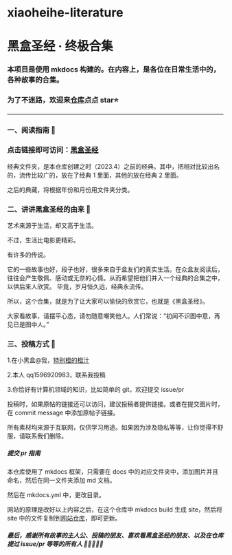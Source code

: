 # xiaoheihe-literature

# 黑盒圣经 · 终极合集

### 本项目是使用 mkdocs 构建的。在内容上，是各位在日常生活中的，各种故事的合集。

### 为了不迷路，欢迎来[仓库](https://github.com/heygsc/xiaoheihe-literature)点点 star⭐

---

### 一、阅读指南 🧭

### 点击链接即可访问：[黑盒圣经](https://heygsc.github.io/)

经典文件夹，是本仓库创建之时（2023.4）之前的经典。其中，把相对比较出名的，流传比较广的，放在了经典 1 里面，其他的放在经典 2 里面。

之后的典藏，将根据年份和月份用文件夹分类。

### 二、讲讲黑盒圣经的由来 🚀

艺术来源于生活，却又高于生活。

不过，生活比电影更精彩。

有许多的传说。

它的一些故事也好，段子也好，很多来自于盒友们的真实生活。在众盒友阅读后，往往会产生敬佩、感动或无奈的心情。从而希望把他们并入一个经典的合集之中，以供后来人欣赏。
毕竟，岁月恒久远，经典永流传。

所以，这个合集，就是为了让大家可以愉快的欣赏它，也就是《黑盒圣经》。

大家看故事，请摆平心态，请勿随意嘲笑他人。人们常说：“初闻不识图中意，再见已是图中人。”

### 三、投稿方式 🎨

1.在小黑盒@我，[特别橙的橙汁](https://api.xiaoheihe.cn/v3/bbs/app/api/web/share?link_id=102997927)

2.本人 qq1596920983，联系我投稿

3.你恰好有计算机领域的知识，比如简单的 git，欢迎提交 issue/pr

投稿时，如果原帖的链接还可以访问，建议投稿者提供链接。或者在提交图片时，在 commit message 中添加原帖子链接。

所有素材均来源于互联网，仅供学习用途。如果因为涉及隐私等等，让你觉得不舒服，请联系我们删除。

##### 提交 pr 指南

本仓库使用了 mkdocs 框架，只需要在 docs 中的对应文件夹中，添加图片并且命名，然后在同一文件夹添加 md 文档。

然后在 mkdocs.yml 中，更改目录。

网站的原理是改好以上内容之后，在这个仓库中 mkdocs build 生成 site，然后将 site 中的文件复制到[网站仓库](https://github.com/heygsc/heygsc.github.io)，即可更新。

##### 最后，感谢所有故事的主人公、投稿的朋友、喜欢看黑盒圣经的朋友、以及在仓库提过 issue/pr 等等的所有人 🎉🎉🎉🎉🎉
